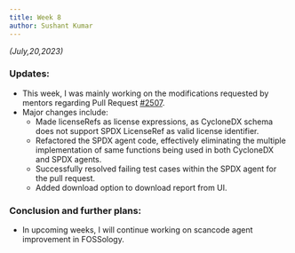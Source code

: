 ```yaml
---
title: Week 8
author: Sushant Kumar
---
```

<!--
SPDX-License-Identifier: CC-BY-SA-4.0

SPDX-FileCopyrightText: 2023 Sushant Kumar <sushantmishra02102002@gmail.com>
-->

*(July,20,2023)*

### Updates:

- This week, I was mainly working on the modifications requested by
  mentors regarding Pull Request
  [#2507](https://github.com/fossology/fossology/pull/2507).
- Major changes include:
  - Made licenseRefs as license expressions, as CycloneDX schema does not
    support SPDX LicenseRef as valid license identifier.
  - Refactored the SPDX agent code, effectively eliminating the multiple
implementation of same functions being used in both CycloneDX and SPDX agents.
  - Successfully resolved failing test cases within the SPDX agent for the pull
request. 
  - Added download option to download report from UI.


### Conclusion and further plans:

- In upcoming weeks, I will continue working on scancode agent improvement in
  FOSSology.